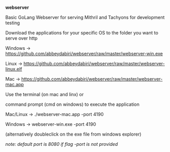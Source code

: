 <b>webserver</b>

Basic GoLang Webserver for serving Mithril and Tachyons for development testing

Download the applications for your specific OS to the folder you want to serve over http

Windows -> https://github.com/abbeydabiri/webserver/raw/master/webserver-win.exe <br/>


Linux -> https://github.com/abbeydabiri/webserver/raw/master/webserver-linux.elf <br/>


Mac -> https://github.com/abbeydabiri/webserver/raw/master/webserver-mac.app <br/>


Use the terminal (on mac and linx) or 

command prompt (cmd on windows) to execute the application

Mac/Linux -> ./webserver-mac.app -port 4190


Windows -> webserver-win.exe -port 4190 

(alternatively doubleclick on the exe file from windows explorer)


*note: default port is 8080 if flag -port is not provided*
